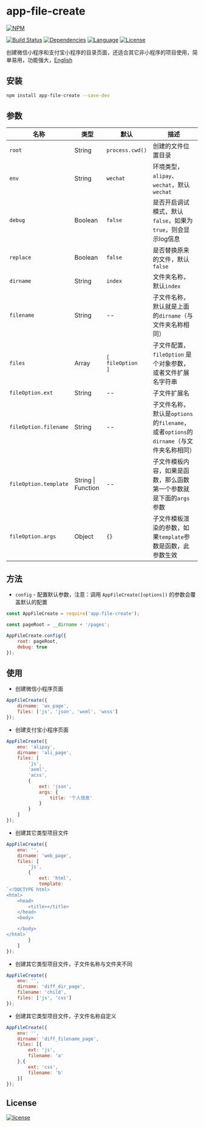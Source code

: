 # app-file-create
[![NPM][img-npm]][url-npm]

[![Build Status][img-travis]][url-travis]
[![Dependencies][img-david]][url-david]
[![Language][img-javascript]][url-github]
[![License][img-mit]][url-mit]

创建微信小程序和支付宝小程序的目录页面，还适合其它非小程序的项目使用，简单易用，功能强大，[English](./README-en.md)


## 安装

```bash
npm install app-file-create --save-dev
```


## 参数

名称 | 类型 | 默认 | 描述
--- | --- | --- | ---
`root`                 | String | `process.cwd()` | 创建的文件位置目录
`env`                  | String | `wechat` | 环境类型，`alipay`、`wechat`，默认`wechat`
`debug`                | Boolean | `false` | 是否开启调试模式，默认`false`，如果为`true`，则会显示log信息
`replace`              | Boolean | `false` | 是否替换原来的文件，默认`false`
`dirname`              | String | `index` | 文件夹名称，默认`index`
`filename`             | String | -- | 子文件名称，默认就是上面的`dirname`（与文件夹名称相同）
`files`                | Array | `[` <br>`fileOption`<br>`]` | 子文件配置，`fileOption` 是个对象参数，或者文件扩展名字符串
`fileOption.ext`      | String | -- | 子文件扩展名
`fileOption.filename` | String | -- | 子文件名称，默认是`options`的`filename`，或者`options`的`dirname`（与文件夹名称相同）
`fileOption.template` | String \| Function | -- | 子文件模板内容，如果是函数，那么函数第一个参数就是下面的`args`参数
`fileOption.args`     | Object | `{}` | 子文件模板渲染的参数，如果`template`参数是函数，此参数生效


## 方法

- `config` - 配置默认参数，注意：调用 `AppFileCreate([options])` 的参数会覆盖默认的配置

```javascript
const AppFileCreate = require('app-file-create');

const pageRoot = __dirname + '/pages';

AppFileCreate.config({
    root: pageRoot,
    debug: true
});
```


## 使用

- 创建微信小程序页面
```javascript
AppFileCreate({
    dirname: 'wx_page',
    files: ['js', 'json', 'wxml', 'wxss']
});
```

- 创建支付宝小程序页面
```javascript
AppFileCreate({
    env: 'alipay',
    dirname: 'ali_page',
    files: [
        'js',
        'axml',
        'acss',
        {
            ext: 'json',
            args: {
                title: '个人信息'
            }
        }
    ]
});
```

- 创建其它类型项目文件
```javascript
AppFileCreate({
    env: '',
    dirname: 'web_page',
    files: [
        'js',
        {
            ext: 'html',
            template: 
`<!DOCTYPE html>
<html>
    <head>
        <title></title>
    </head>
    <body>

    </body>
</html>`
        }
    ]
});
```

- 创建其它类型项目文件，子文件名称与文件夹不同
```javascript
AppFileCreate({
    env: '',
    dirname: 'diff_dir_page',
    filename: 'child',
    files: ['js', 'css']
});
```

- 创建其它类型项目文件，子文件名称自定义
```javascript
AppFileCreate({
    env: '',
    dirname: 'diff_filename_page',
    files: [{
        ext: 'js',
        filename: 'a'
    },{
        ext: 'css',
        filename: 'b'
    }]
});
```


## License

[![license][img-mit]][url-mit]


[url-github]: https://github.com/ChanceYu/app-file-create
[url-npm]: https://www.npmjs.com/package/app-file-create
[url-travis]: https://travis-ci.org/ChanceYu/app-file-create
[url-david]: https://david-dm.org/ChanceYu/app-file-create
[url-mit]: https://opensource.org/licenses/mit-license.php

[img-npm]: https://nodei.co/npm/app-file-create.png?compact=true
[img-travis]: https://travis-ci.org/ChanceYu/app-file-create.svg?branch=master
[img-david]: https://david-dm.org/ChanceYu/app-file-create/status.svg
[img-javascript]: https://img.shields.io/badge/language-JavaScript-brightgreen.svg
[img-mit]: https://img.shields.io/badge/license-MIT-blue.svg